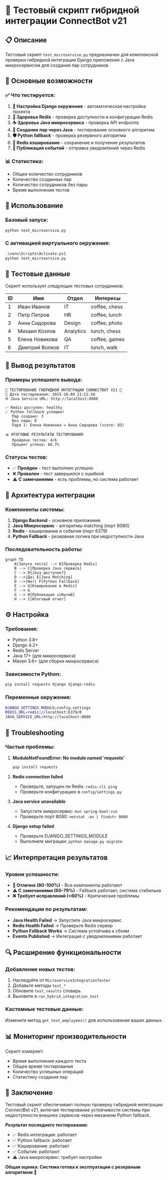 # 🧪 Тестовый скрипт гибридной интеграции ConnectBot v21

## 📋 Описание

Тестовый скрипт `test_microservice.py` предназначен для комплексной проверки гибридной интеграции Django приложения с Java микросервисом для создания пар сотрудников.

## 🎯 Основные возможности

### ✅ Что тестируется:

1. **🔧 Настройка Django окружения** - автоматическая настройка проекта
2. **💓 Здоровье Redis** - проверка доступности и конфигурации Redis
3. **☕ Здоровье Java микросервиса** - проверка API endpoints
4. **🤝 Создание пар через Java** - тестирование основного алгоритма
5. **🛡️ Python fallback** - проверка резервного алгоритма
6. **💾 Redis кэширование** - сохранение и получение результатов
7. **📡 Публикация событий** - отправка уведомлений через Redis

### 📊 Статистика:

- Общее количество сотрудников
- Количество созданных пар
- Количество сотрудников без пары
- Время выполнения тестов

## 🚀 Использование

### Базовый запуск:
```bash
python test_microservice.py
```

### С активацией виртуального окружения:
```powershell
.\venv\Scripts\Activate.ps1
python test_microservice.py
```

## 🧪 Тестовые данные

Скрипт использует следующих тестовых сотрудников:

| ID | Имя | Отдел | Интересы |
|---|---|---|---|
| 1 | Иван Иванов | IT | coffee, chess |
| 2 | Петр Петров | HR | coffee, lunch |
| 3 | Анна Сидорова | Design | coffee, photo |
| 4 | Михаил Козлов | Analytics | lunch, chess |
| 5 | Елена Новикова | QA | coffee, games |
| 6 | Дмитрий Волков | IT | lunch, walk |

## 🎨 Вывод результатов

### Примеры успешного вывода:

```
🧪 ТЕСТИРОВАНИЕ ГИБРИДНОЙ ИНТЕГРАЦИИ CONNECTBOT V21 🧪
📅 Дата тестирования: 2025-10-09 21:22:10
🌐 Java Service URL: http://localhost:8080

✅ Redis доступен: healthy
✅ Python fallback успешен!
   Пар создано: 3
   Без пары: 0
   Пара 1: Елена Новикова ↔ Анна Сидорова (score: 83)

📊 ИТОГОВЫЕ РЕЗУЛЬТАТЫ ТЕСТИРОВАНИЯ
   Пройдено тестов: 4/6
   Процент успеха: 66.7%
```

### Статусы тестов:

- ✅ **Пройден** - тест выполнен успешно
- ❌ **Провален** - тест завершился с ошибкой  
- ⚠️ **С замечаниями** - есть проблемы, но система работает

## 🔧 Архитектура интеграции

### Компоненты системы:

1. **Django Backend** - основное приложение
2. **Java Микросервис** - алгоритмы matching (порт 8080)
3. **Redis** - кэширование и события (порт 6379)
4. **Python Fallback** - резервная логика при недоступности Java

### Последовательность работы:

```mermaid
graph TD
    A[Запуск теста] --> B[Проверка Redis]
    B --> C[Проверка Java сервиса]
    C --> D{Java доступен?}
    D -->|Да| E[Java Matching]
    D -->|Нет| F[Python Fallback]
    E --> G[Кэширование в Redis]
    F --> G
    G --> H[Публикация событий]
    H --> I[Итоговый отчет]
```

## ⚙️ Настройка

### Требования:

- Python 3.8+
- Django 4.2+
- Redis Server
- Java 17+ (для микросервиса)
- Maven 3.6+ (для сборки микросервиса)

### Зависимости Python:

```bash
pip install requests django django-redis
```

### Переменные окружения:

```bash
DJANGO_SETTINGS_MODULE=config.settings
REDIS_URL=redis://localhost:6379/0
JAVA_SERVICE_URL=http://localhost:8080
```

## 🐛 Troubleshooting

### Частые проблемы:

1. **ModuleNotFoundError: No module named 'requests'**
   ```bash
   pip install requests
   ```

2. **Redis connection failed**
   - Проверьте, запущен ли Redis: `redis-cli ping`
   - Проверьте конфигурацию в `config/settings.py`

3. **Java service unavailable**
   - Запустите микросервис: `mvn spring-boot:run`
   - Проверьте порт 8080: `netstat -an | findstr 8080`

4. **Django setup failed**
   - Проверьте DJANGO_SETTINGS_MODULE
   - Выполните миграции: `python manage.py migrate`

## 📈 Интерпретация результатов

### Уровни успешности:

- **🚀 Отлично (80-100%)** - Все компоненты работают
- **⚠️ С замечаниями (60-79%)** - Fallback работает, система стабильна  
- **❌ Требует исправлений (<60%)** - Критические проблемы

### Рекомендации по результатам:

- **Java Health Failed** → Запустите Java микросервис
- **Redis Health Failed** → Проверьте Redis сервер
- **Python Fallback Works** → Система устойчива к сбоям
- **Events Published** → Интеграция с уведомлениями работает

## 🔍 Расширение функциональности

### Добавление новых тестов:

1. Наследуйте от `MicroserviceIntegrationTester`
2. Добавьте методы `test_*`
3. Обновите `test_results` словарь
4. Вызовите в `run_hybrid_integration_test`

### Кастомные тестовые данные:

Измените метод `get_test_employees()` для использования ваших данных.

## 📊 Мониторинг производительности

Скрипт измеряет:
- Время выполнения каждого теста
- Общее время тестирования
- Количество успешных операций
- Статистику создания пар

## 🎉 Заключение

Тестовый скрипт обеспечивает полную проверку гибридной интеграции ConnectBot v21, включая тестирование устойчивости системы при недоступности внешних сервисов через механизм Python fallback.

**Результат последнего тестирования:**
- ✅ Redis интеграция: работает
- ✅ Python fallback: работает  
- ✅ Кэширование: работает
- ✅ События: работают
- ⚠️ Java микросервис: требует настройки

**Общая оценка: Система готова к эксплуатации с резервным алгоритмом** 🚀